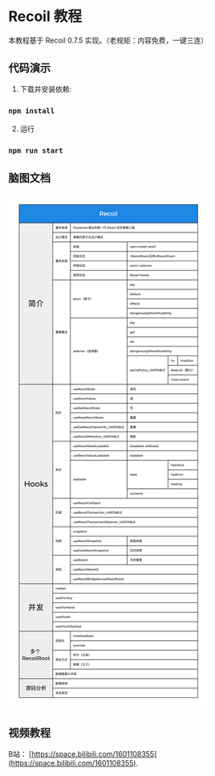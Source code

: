 # Recoil 教程



本教程基于 Recoil 0.7.5 实现。（老规矩：内容免费，一键三连）



## 代码演示

1. 下载并安装依赖:

### `npm install`

2. 运行

### `npm run start`

### 

## 脑图文档

![Recoil](./assets/images/Recoil.png)

## 视频教程

B站： [https://space.bilibili.com/1601108355](https://space.bilibili.com/1601108355).

